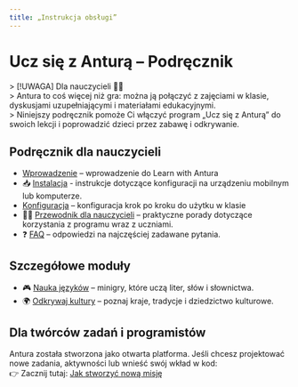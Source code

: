 ```yaml
---
title: „Instrukcja obsługi”
---
```

# Ucz się z Anturą – Podręcznik

&gt; [!UWAGA] Dla nauczycieli 👩‍🏫  
&gt; Antura to coś więcej niż gra: można ją połączyć z zajęciami w klasie, dyskusjami uzupełniającymi i materiałami edukacyjnymi.  
&gt; Niniejszy podręcznik pomoże Ci włączyć program „Ucz się z Anturą” do swoich lekcji i poprowadzić dzieci przez zabawę i odkrywanie.

## Podręcznik dla nauczycieli

- [Wprowadzenie](./introduction.md) – wprowadzenie do Learn with Antura
- 📥 [Instalacja](./install.md) - instrukcje dotyczące konfiguracji na urządzeniu mobilnym lub komputerze.  
- [Konfiguracja](./setup.md) – konfiguracja krok po kroku do użytku w klasie
- 👩‍🏫 [Przewodnik dla nauczycieli](./classroom_guide.md) – praktyczne porady dotyczące korzystania z programu wraz z uczniami.  
- ❓ [FAQ](./faq.md) – odpowiedzi na najczęściej zadawane pytania.

## Szczegółowe moduły

- 🎮 [Nauka języków](./learnlanguage_module.md) – minigry, które uczą liter, słów i słownictwa.  
- 🌍 [Odkrywaj kultury](./discover_introduction.md) – poznaj kraje, tradycje i dziedzictwo kulturowe.  

## Dla twórców zadań i programistów

Antura została stworzona jako otwarta platforma. Jeśli chcesz projektować nowe zadania, aktywności lub wnieść swój wkład w kod:  
👉 Zacznij tutaj: [Jak stworzyć nową misję](../dev/quest-design/index.md)
